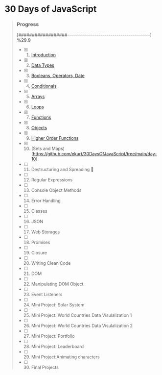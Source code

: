 # 30 Days of JavaScript

> ### Progress
>
> [##################------------------------------------------] **%29.9**
> 
> - [x] 1) [Introduction](https://github.com/ekurt/30DaysOfJavaScript/tree/main/day-1)
> - [x] 2) [Data Types](https://github.com/ekurt/30DaysOfJavaScript/tree/main/day-2)
> - [x] 3) [Booleans, Operators, Date](https://github.com/ekurt/30DaysOfJavaScript/tree/main/day-3)
> - [x] 4) [Conditionals](https://github.com/ekurt/30DaysOfJavaScript/tree/main/day-4)
> - [x] 5) [Arrays](https://github.com/ekurt/30DaysOfJavaScript/tree/main/day-5)
> - [x] 6) [Loops](https://github.com/ekurt/30DaysOfJavaScript/tree/main/day-6)
> - [x] 7) [Functions](https://github.com/ekurt/30DaysOfJavaScript/tree/main/day-7)
> - [x] 8) [Objects](https://github.com/ekurt/30DaysOfJavaScript/tree/main/day-8)
> - [x] 9) [Higher Order Functions](https://github.com/ekurt/30DaysOfJavaScript/tree/main/day-9)
> - [x] 10) (Sets and Maps)(https://github.com/ekurt/30DaysOfJavaScript/tree/main/day-10)
> - [ ] 11) Destructuring and Spreading :trident:
> - [ ] 12) Regular Expressions
> - [ ] 13) Console Object Methods
> - [ ] 14) Error Handling
> - [ ] 15) Classes
> - [ ] 16) JSON
> - [ ] 17) Web Storages
> - [ ] 18) Promises
> - [ ] 19) Closure
> - [ ] 20) Writing Clean Code
> - [ ] 21) DOM
> - [ ] 22) Manipulating DOM Object
> - [ ] 23) Event Listeners
> - [ ] 24) Mini Project: Solar System
> - [ ] 25) Mini Project: World Countries Data Visulalization 1
> - [ ] 26) Mini Project: World Countries Data Visulalization 2
> - [ ] 27) Mini Project: Portfolio
> - [ ] 28) Mini Project: Leaderboard
> - [ ] 29) Mini Project:Animating characters
> - [ ] 30) Final Projects